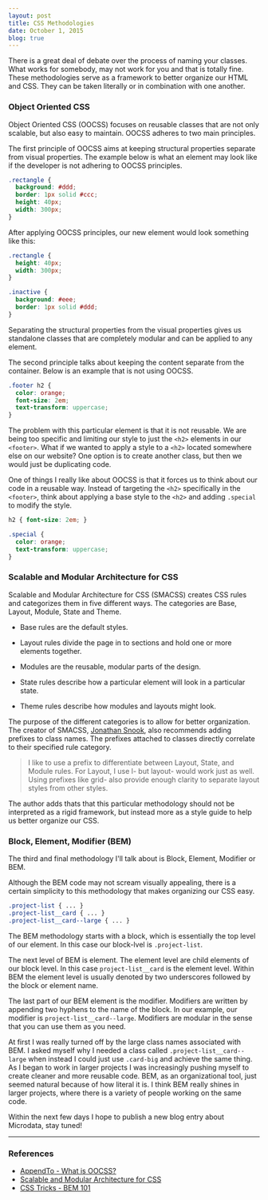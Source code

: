 ```yaml
---
layout: post
title: CSS Methodologies
date: October 1, 2015
blog: true
---
```


There is a great deal of debate over the process of naming your classes. What works for somebody, may not work for you and that is totally fine. These methodologies serve as a framework to better organize our HTML and CSS. They can be taken literally or in combination with one another.

### Object Oriented CSS

Object Oriented CSS (OOCSS) focuses on reusable classes that are not only scalable, but also easy to maintain. OOCSS adheres to two main principles.

The first principle of OOCSS aims at keeping structural properties separate from visual properties. The example below is what an element may look like if the developer is not adhering to OOCSS principles.

```css
.rectangle {
  background: #ddd;
  border: 1px solid #ccc;
  height: 40px;
  width: 300px;
}
```

After applying OOCSS principles, our new element would look something like this:

```css
.rectangle {
  height: 40px;
  width: 300px;
}

.inactive {
  background: #eee;
  border: 1px solid #ddd;
}
```

Separating the structural properties from the visual properties gives us standalone classes that are completely modular and can be applied to any element.

The second principle talks about keeping the content separate from the container. Below is an example that is not using OOCSS.

```css
.footer h2 {
  color: orange;
  font-size: 2em;
  text-transform: uppercase;
}
```

The problem with this particular element is that it is not reusable. We are being too specific and limiting our style to just the `<h2>` elements in our `<footer>`. What if we wanted to apply a style to a `<h2>` located somewhere else on our website? One option is to create another class, but then we would just be duplicating code.

One of things I really like about OOCSS is that it forces us to think about our code in a reusable way. Instead of targeting the `<h2>` specifically in the `<footer>`, think about applying a base style to the `<h2>` and adding `.special` to modify the style.

```css
h2 { font-size: 2em; }

.special {
  color: orange;
  text-transform: uppercase;
}
```

### Scalable and Modular Architecture for CSS

Scalable and Modular Architecture for CSS (SMACSS) creates CSS rules and categorizes them in five different ways. The categories are Base, Layout, Module, State and Theme.

* Base rules are the default styles.

* Layout rules divide the page in to sections and hold one or more elements together.

* Modules are the reusable, modular parts of the design.

* State rules describe how a particular element will look in a particular state.

* Theme rules describe how modules and layouts might look.

The purpose of the different categories is to allow for better organization. The creator of SMACSS, [Jonathan Snook](http://snook.ca/), also recommends adding prefixes to class names. The prefixes attached to classes directly correlate to their specified rule category.

> I like to use a prefix to differentiate between Layout, State, and Module rules. For Layout, I use l- but layout- would work just as well. Using prefixes like grid- also provide enough clarity to separate layout styles from other styles.

The author adds thats that this particular methodology should not be interpreted as a rigid framework, but instead more as a style guide to help us better organize our CSS.

### Block, Element, Modifier (BEM)

The third and final methodology I'll talk about is Block, Element, Modifier or BEM.

Although the BEM code may not scream visually appealing, there is a certain simplicity to this methodology that makes organizing our CSS easy.

```css
.project-list { ... }
.project-list__card { ... }
.project-list__card--large { ... }
```

The BEM methodology starts with a block, which is essentially the top level of our element. In this case our block-lvel is `.project-list`.

The next level of BEM is element. The element level are child elements of our block level. In this case `project-list__card` is the element level. Within BEM the element level is usually denoted by two underscores followed by the block or element name.

The last part of our BEM element is the modifier. Modifiers are written by  appending two hyphens to the name of the block. In our example, our modifier is `project-list__card--large`. Modifiers are modular in the sense that you can use them as you need.

At first I was really turned off by the large class names associated with BEM. I asked myself why I needed a class called `.project-list__card--large` when instead I could just use `.card-big` and achieve the same thing. As I began to work in larger projects I was increasingly pushing myself to create cleaner and more reusable code. BEM, as an organizational tool, just seemed natural because of how literal it is. I think BEM really shines in larger projects, where there is a variety of people working on the same code.

Within the next few days I hope to publish a new blog entry about Microdata, stay tuned!

---

### References
* [AppendTo - What is OOCSS?](http://appendto.com/2014/04/oocss/)
* [Scalable and Modular Architecture for CSS](https://smacss.com/)
* [CSS Tricks - BEM 101](https://css-tricks.com/bem-101/)
